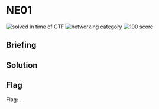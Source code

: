 # NE01
![solved in time of CTF](https://img.shields.io/badge/solved-in%20time%20of%20CTF-brightgreen.svg)
![networking category](https://img.shields.io/badge/category-networking-lightgrey.svg)
![100 score](https://img.shields.io/badge/category-100-blue.svg)

## Briefing

## Solution

## Flag
Flag: `.`
